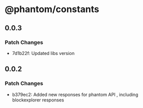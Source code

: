 # @phantom/constants

## 0.0.3

### Patch Changes

- 7d1b22f: Updated libs version

## 0.0.2

### Patch Changes

- b379ec2: Added new responses for phantom API , including blockexplorer responses

